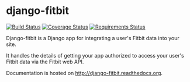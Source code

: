 django-fitbit
=============
[![Build Status](https://travis-ci.org/orcasgit/django-fitbit.svg?branch=master)](https://travis-ci.org/orcasgit/django-fitbit) [![Coverage Status](https://coveralls.io/repos/orcasgit/django-fitbit/badge.png)](https://coveralls.io/r/orcasgit/django-fitbit) [![Requirements Status](https://requires.io/github/orcasgit/django-fitbit/requirements.png?branch=master)](https://requires.io/github/orcasgit/django-fitbit/requirements/?branch=master)

Django-fitbit is a Django app for integrating a user's Fitbit data into your
site.

It handles the details of getting your app authorized to access your user's
Fitbit data via the Fitbit web API.

Documentation is hosted on <http://django-fitbit.readthedocs.org>.
